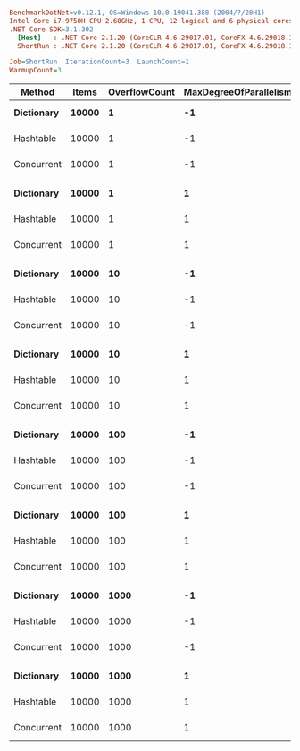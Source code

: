 ``` ini

BenchmarkDotNet=v0.12.1, OS=Windows 10.0.19041.388 (2004/?/20H1)
Intel Core i7-9750H CPU 2.60GHz, 1 CPU, 12 logical and 6 physical cores
.NET Core SDK=3.1.302
  [Host]   : .NET Core 2.1.20 (CoreCLR 4.6.29017.01, CoreFX 4.6.29018.12), X64 RyuJIT
  ShortRun : .NET Core 2.1.20 (CoreCLR 4.6.29017.01, CoreFX 4.6.29018.12), X64 RyuJIT

Job=ShortRun  IterationCount=3  LaunchCount=1  
WarmupCount=3  

```
|     Method | Items | OverflowCount | MaxDegreeOfParallelism |       Mean |       Error |     StdDev |  Ratio | RatioSD |
|----------- |------ |-------------- |----------------------- |-----------:|------------:|-----------:|-------:|--------:|
| **Dictionary** | **10000** |             **1** |                     **-1** |   **1.989 ms** |   **0.6508 ms** |  **0.0357 ms** |   **1.00** |    **0.00** |
|  Hashtable | 10000 |             1 |                     -1 |   2.090 ms |  12.2633 ms |  0.6722 ms |   1.05 |    0.35 |
| Concurrent | 10000 |             1 |                     -1 |  37.542 ms |  40.9347 ms |  2.2438 ms |  18.89 |    1.43 |
|            |       |               |                        |            |             |            |        |         |
| **Dictionary** | **10000** |             **1** |                      **1** |   **1.689 ms** |   **0.5343 ms** |  **0.0293 ms** |   **1.00** |    **0.00** |
|  Hashtable | 10000 |             1 |                      1 |   2.136 ms |   1.0907 ms |  0.0598 ms |   1.26 |    0.02 |
| Concurrent | 10000 |             1 |                      1 | 222.826 ms | 111.0610 ms |  6.0876 ms | 132.02 |    5.95 |
|            |       |               |                        |            |             |            |        |         |
| **Dictionary** | **10000** |            **10** |                     **-1** |   **2.034 ms** |   **0.3829 ms** |  **0.0210 ms** |   **1.00** |    **0.00** |
|  Hashtable | 10000 |            10 |                     -1 |   2.375 ms |   1.6052 ms |  0.0880 ms |   1.17 |    0.03 |
| Concurrent | 10000 |            10 |                     -1 |  53.877 ms | 124.0152 ms |  6.7977 ms |  26.47 |    3.06 |
|            |       |               |                        |            |             |            |        |         |
| **Dictionary** | **10000** |            **10** |                      **1** |   **1.694 ms** |   **0.1786 ms** |  **0.0098 ms** |   **1.00** |    **0.00** |
|  Hashtable | 10000 |            10 |                      1 |   2.108 ms |   0.7224 ms |  0.0396 ms |   1.24 |    0.03 |
| Concurrent | 10000 |            10 |                      1 | 221.030 ms |  45.7178 ms |  2.5059 ms | 130.50 |    1.82 |
|            |       |               |                        |            |             |            |        |         |
| **Dictionary** | **10000** |           **100** |                     **-1** |   **2.148 ms** |   **0.5216 ms** |  **0.0286 ms** |   **1.00** |    **0.00** |
|  Hashtable | 10000 |           100 |                     -1 |   2.872 ms |   5.9824 ms |  0.3279 ms |   1.34 |    0.17 |
| Concurrent | 10000 |           100 |                     -1 |  82.056 ms |  27.4521 ms |  1.5047 ms |  38.21 |    1.20 |
|            |       |               |                        |            |             |            |        |         |
| **Dictionary** | **10000** |           **100** |                      **1** |   **1.698 ms** |   **0.3927 ms** |  **0.0215 ms** |   **1.00** |    **0.00** |
|  Hashtable | 10000 |           100 |                      1 |   2.147 ms |   1.0770 ms |  0.0590 ms |   1.26 |    0.03 |
| Concurrent | 10000 |           100 |                      1 | 224.994 ms | 125.7667 ms |  6.8937 ms | 132.58 |    5.75 |
|            |       |               |                        |            |             |            |        |         |
| **Dictionary** | **10000** |          **1000** |                     **-1** |   **2.386 ms** |   **0.3615 ms** |  **0.0198 ms** |   **1.00** |    **0.00** |
|  Hashtable | 10000 |          1000 |                     -1 |   4.012 ms |   7.7577 ms |  0.4252 ms |   1.68 |    0.17 |
| Concurrent | 10000 |          1000 |                     -1 | 126.147 ms | 420.1528 ms | 23.0300 ms |  52.90 |    9.86 |
|            |       |               |                        |            |             |            |        |         |
| **Dictionary** | **10000** |          **1000** |                      **1** |   **1.696 ms** |   **0.7371 ms** |  **0.0404 ms** |   **1.00** |    **0.00** |
|  Hashtable | 10000 |          1000 |                      1 |   2.113 ms |   1.1858 ms |  0.0650 ms |   1.25 |    0.03 |
| Concurrent | 10000 |          1000 |                      1 | 224.972 ms |  86.1952 ms |  4.7247 ms | 132.76 |    5.88 |
